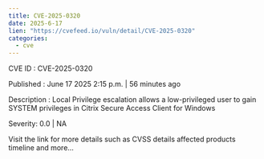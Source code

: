 ```yaml
---
title: CVE-2025-0320
date: 2025-6-17
lien: "https://cvefeed.io/vuln/detail/CVE-2025-0320"
categories:
  - cve
---
```


CVE ID : CVE-2025-0320

Published :  June 17
2025
2:15 p.m. | 56 minutes ago

Description : Local Privilege escalation allows a low-privileged user to gain SYSTEM privileges in Citrix Secure Access Client for Windows

Severity: 0.0 | NA

Visit the link for more details
such as CVSS details
affected products
timeline
and more...
